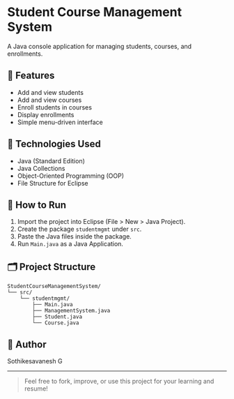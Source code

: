 # Student Course Management System

A Java console application for managing students, courses, and enrollments.

## 📌 Features
- Add and view students
- Add and view courses
- Enroll students in courses
- Display enrollments
- Simple menu-driven interface

## 🧰 Technologies Used
- Java (Standard Edition)
- Java Collections
- Object-Oriented Programming (OOP)
- File Structure for Eclipse

## 🚀 How to Run
1. Import the project into Eclipse (File > New > Java Project).
2. Create the package `studentmgmt` under `src`.
3. Paste the Java files inside the package.
4. Run `Main.java` as a Java Application.

## 🗂️ Project Structure
```
StudentCourseManagementSystem/
└── src/
    └── studentmgmt/
        ├── Main.java
        ├── ManagementSystem.java
        ├── Student.java
        └── Course.java
```

## 📎 Author
Sothikesavanesh G

---

> Feel free to fork, improve, or use this project for your learning and resume!
